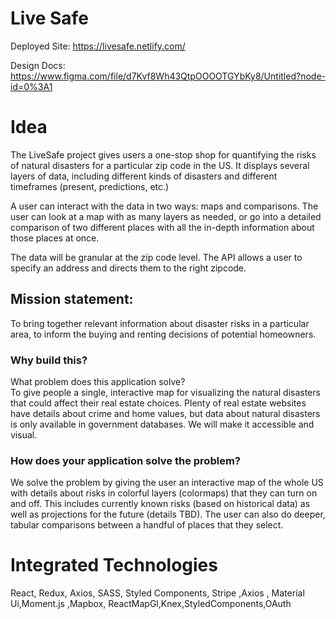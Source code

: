 # Live Safe

Deployed Site: https://livesafe.netlify.com/

Design Docs: https://www.figma.com/file/d7Kvf8Wh43QtpOOOOTGYbKy8/Untitled?node-id=0%3A1

# Idea

The LiveSafe project gives users a one-stop shop for quantifying the risks of natural disasters for a particular zip code in the US. It displays several layers of data, including different kinds of disasters and different timeframes (present, predictions, etc.)

A user can interact with the data in two ways: maps and comparisons. The user can look at a map with as many layers as needed, or go into a detailed comparison of two different places with all the in-depth information about those places at once.

The data will be granular at the zip code level. The API allows a user to specify an address and directs them to the right zipcode.

## Mission statement:

To bring together relevant information about disaster risks in a particular area, to inform the buying and renting decisions of potential homeowners.

### Why build this?

What problem does this application solve?  
To give people a single, interactive map for visualizing the natural disasters that could affect their real estate choices. Plenty of real estate websites have details about crime and home values, but data about natural disasters is only available in government databases. We will make it accessible and visual.

### How does your application solve the problem?

We solve the problem by giving the user an interactive map of the whole US with details about risks in colorful layers (colormaps) that they can turn on and off. This includes currently known risks (based on historical data) as well as projections for the future (details TBD). The user can also do deeper, tabular comparisons between a handful of places that they select.

# Integrated Technologies

React, Redux, Axios, SASS, Styled Components, Stripe ,Axios , Material Ui,Moment.js ,Mapbox, ReactMapGl,Knex,StyledComponents,OAuth
